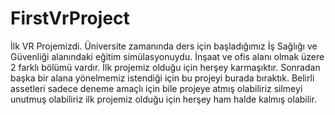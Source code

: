 # FirstVrProject
İlk VR Projemizdi. Üniversite zamanında ders için başladığımız İş Sağlığı ve Güvenliği alanındaki eğitim simülasyonuydu. 
İnşaat ve ofis alanı olmak üzere 2 farklı bölümü vardır. İlk projemiz olduğu için herşey karmaşıktır. Sonradan başka bir alana yönelmemiz istendiği için bu projeyi burada bıraktık.
Belirli assetleri sadece deneme amaçlı için bile projeye atmış olabiliriz silmeyi unutmuş olabiliriz ilk projemiz olduğu için herşey ham halde kalmış olabilir.
